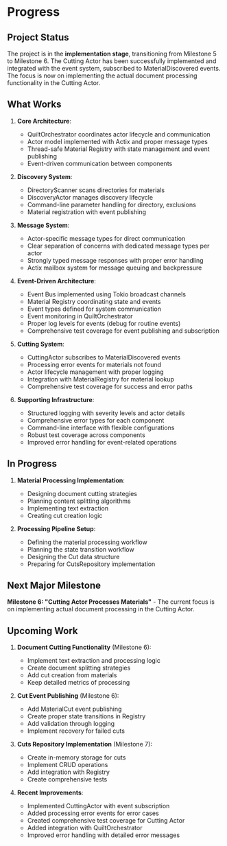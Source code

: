 # Progress

## Project Status

The project is in the **implementation stage**, transitioning from Milestone 5 to Milestone 6. The Cutting Actor has been successfully implemented and integrated with the event system, subscribed to MaterialDiscovered events. The focus is now on implementing the actual document processing functionality in the Cutting Actor.

## What Works

1. **Core Architecture**:

   - QuiltOrchestrator coordinates actor lifecycle and communication
   - Actor model implemented with Actix and proper message types
   - Thread-safe Material Registry with state management and event publishing
   - Event-driven communication between components

2. **Discovery System**:

   - DirectoryScanner scans directories for materials
   - DiscoveryActor manages discovery lifecycle
   - Command-line parameter handling for directory, exclusions
   - Material registration with event publishing

3. **Message System**:

   - Actor-specific message types for direct communication
   - Clear separation of concerns with dedicated message types per actor
   - Strongly typed message responses with proper error handling
   - Actix mailbox system for message queuing and backpressure

4. **Event-Driven Architecture**:

   - Event Bus implemented using Tokio broadcast channels
   - Material Registry coordinating state and events
   - Event types defined for system communication
   - Event monitoring in QuiltOrchestrator
   - Proper log levels for events (debug for routine events)
   - Comprehensive test coverage for event publishing and subscription

5. **Cutting System**:

   - CuttingActor subscribes to MaterialDiscovered events
   - Processing error events for materials not found
   - Actor lifecycle management with proper logging
   - Integration with MaterialRegistry for material lookup
   - Comprehensive test coverage for success and error paths

6. **Supporting Infrastructure**:
   - Structured logging with severity levels and actor details
   - Comprehensive error types for each component
   - Command-line interface with flexible configurations
   - Robust test coverage across components
   - Improved error handling for event-related operations

## In Progress

1. **Material Processing Implementation**:

   - Designing document cutting strategies
   - Planning content splitting algorithms
   - Implementing text extraction
   - Creating cut creation logic

2. **Processing Pipeline Setup**:
   - Defining the material processing workflow
   - Planning the state transition workflow
   - Designing the Cut data structure
   - Preparing for CutsRepository implementation

## Next Major Milestone

**Milestone 6: "Cutting Actor Processes Materials"** - The current focus is on implementing actual document processing in the Cutting Actor.

## Upcoming Work

1. **Document Cutting Functionality** (Milestone 6):

   - Implement text extraction and processing logic
   - Create document splitting strategies
   - Add cut creation from materials
   - Keep detailed metrics of processing

2. **Cut Event Publishing** (Milestone 6):

   - Add MaterialCut event publishing
   - Create proper state transitions in Registry
   - Add validation through logging
   - Implement recovery for failed cuts

3. **Cuts Repository Implementation** (Milestone 7):

   - Create in-memory storage for cuts
   - Implement CRUD operations
   - Add integration with Registry
   - Create comprehensive tests

4. **Recent Improvements**:
   - Implemented CuttingActor with event subscription
   - Added processing error events for error cases
   - Created comprehensive test coverage for Cutting Actor
   - Added integration with QuiltOrchestrator
   - Improved error handling with detailed error messages
